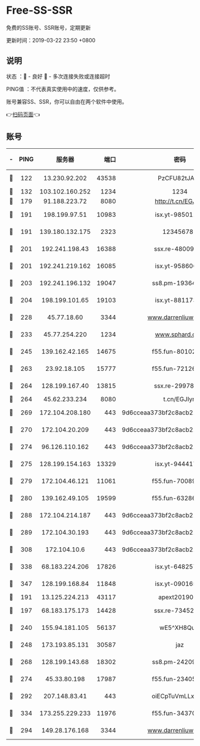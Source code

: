 # Free-SS-SSR

免费的SS账号、SSR账号，定期更新

更新时间：2019-03-22 23:50 +0800

## 说明

状态     ：🙂 - 良好 🙁 - 多次连接失败或连接超时

PING值   ：不代表真实使用中的速度，仅供参考。

账号兼容SS、SSR，你可以自由在两个软件中使用。

👉[扫码页面](https://liesauer.github.io/Free-SS-SSR/)👈

## 账号

|-|PING|服务器|端口|密码|加密方式|区域|
|:----:|:----:|:-----:|-----:|:----:|:----:|:----:|
|🙂|122|13.230.92.202|43538|PzCFU82tJAdZ|aes-256-cfb|JP|
|🙂|132|103.102.160.252|1234|1234|rc4-md5|JP|
|🙂|179|91.188.223.72|8080|http://t.cn/EGJIyrl|rc4-md5|RU|
|🙂|191|198.199.97.51|10983|isx.yt-98501151|aes-256-cfb|US|
|🙂|191|139.180.132.175|2323|123456789|aes-256-cfb|SG|
|🙂|201|192.241.198.43|16388|ssx.re-48009112|aes-256-cfb|US|
|🙂|201|192.241.219.162|16085|isx.yt-95860657|aes-256-cfb|US|
|🙂|203|192.241.196.132|19047|ss8.pm-19364994|aes-256-cfb|US|
|🙂|204|198.199.101.65|19103|isx.yt-88117366|aes-256-cfb|US|
|🙂|228|45.77.18.60|3344|www.darrenliuwei.com|aes-256-cfb|JP|
|🙂|233|45.77.254.220|1234|www.sphard.com|aes-256-cfb|SG|
|🙂|245|139.162.42.165|14675|f55.fun-80102385|aes-256-cfb|SG|
|🙂|263|23.92.18.105|15777|f55.fun-72126030|aes-256-cfb|US|
|🙂|264|128.199.167.40|13815|ssx.re-29978832|aes-256-cfb|SG|
|🙂|264|45.62.233.234|8080|t.cn/EGJIyrl|rc4-md5|CA|
|🙂|269|172.104.208.180|443|9d6cceaa373bf2c8acb22e60b6a58be6|aes-256-cfb|US|
|🙂|270|172.104.20.209|443|9d6cceaa373bf2c8acb22e60b6a58be6|aes-256-cfb|US|
|🙂|274|96.126.110.162|443|9d6cceaa373bf2c8acb22e60b6a58be6|aes-256-cfb|US|
|🙂|275|128.199.154.163|13329|isx.yt-94441732|aes-256-cfb|SG|
|🙂|279|172.104.46.121|11061|f55.fun-70089612|aes-256-cfb|SG|
|🙂|280|139.162.49.105|19599|f55.fun-63286751|aes-256-cfb|SG|
|🙂|288|172.104.214.187|443|9d6cceaa373bf2c8acb22e60b6a58be6|aes-256-cfb|US|
|🙂|289|172.104.30.193|443|9d6cceaa373bf2c8acb22e60b6a58be6|aes-256-cfb|US|
|🙂|308|172.104.10.6|443|9d6cceaa373bf2c8acb22e60b6a58be6|aes-256-cfb|US|
|🙂|338|68.183.224.206|17826|isx.yt-64825749|aes-256-cfb|SG|
|🙂|347|128.199.168.84|11848|isx.yt-09016510|aes-256-cfb|SG|
|🙂|191|13.125.224.213|43117|apext2019005|chacha20|KR|
|🙂|197|68.183.175.173|14428|ssx.re-73452986|aes-256-cfb|US|
|🙂|240|155.94.181.105|56137|wE5^XH8Quw|aes-256-cfb|US|
|🙂|248|173.193.85.131|30587|jaz|aes-256-cfb|US|
|🙂|268|128.199.143.68|18302|ss8.pm-24209175|aes-256-cfb|SG|
|🙂|274|45.33.80.198|17987|f55.fun-23405054|aes-256-cfb|US|
|🙂|292|207.148.83.41|443|oiECpTuVmLLxk4Ts|aes-256-cfb|AU|
|🙂|334|173.255.229.233|11976|f55.fun-34370951|aes-256-cfb|US|
|🙁|294|149.28.176.168|3344|www.darrenliuwei.com|aes-256-cfb|AU|

